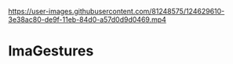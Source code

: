 

https://user-images.githubusercontent.com/81248575/124629610-3e38ac80-de9f-11eb-84d0-a57d0d9d0469.mp4

# ImaGestures
